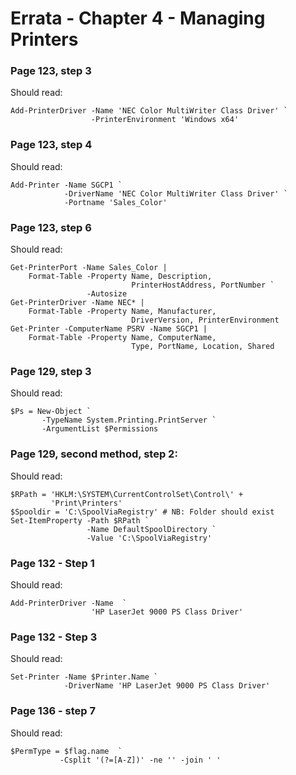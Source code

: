 # Errata - Chapter 4 - Managing Printers


### Page 123, step 3
Should read:  

    Add-PrinterDriver -Name 'NEC Color MultiWriter Class Driver' `
                      -PrinterEnvironment 'Windows x64'

### Page 123, step 4
Should read:  

    Add-Printer -Name SGCP1 `
                -DriverName 'NEC Color MultiWriter Class Driver' `
                -Portname 'Sales_Color'

### Page 123, step 6
Should read:      

    Get-PrinterPort -Name Sales_Color |
        Format-Table -Property Name, Description,
                               PrinterHostAddress, PortNumber `
                     -Autosize
    Get-PrinterDriver -Name NEC* |
        Format-Table -Property Name, Manufacturer,
                               DriverVersion, PrinterEnvironment
    Get-Printer -ComputerName PSRV -Name SGCP1 |
        Format-Table -Property Name, ComputerName,
                               Type, PortName, Location, Shared


### Page 129, step 3
Should read:      

    $Ps = New-Object `
           -TypeName System.Printing.PrintServer `
           -ArgumentList $Permissions


### Page 129, second method, step 2:

Should read:

    $RPath = 'HKLM:\SYSTEM\CurrentControlSet\Control\' +
             'Print\Printers'
    $Spooldir = 'C:\SpoolViaRegistry' # NB: Folder should exist
    Set-ItemProperty -Path $RPath `
                     -Name DefaultSpoolDirectory `
                     -Value 'C:\SpoolViaRegistry'
       

### Page 132 - Step 1

Should read:

    Add-PrinterDriver -Name  `
                      'HP LaserJet 9000 PS Class Driver'

### Page 132 - Step 3

Should read:

    Set-Printer -Name $Printer.Name `
                -DriverName 'HP LaserJet 9000 PS Class Driver'
    
### Page 136 - step 7

Should read:

    $PermType = $flag.name  `
               -Csplit '(?=[A-Z])' -ne '' -join ' '